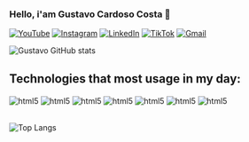 ### Hello, i'am Gustavo Cardoso Costa 👋

[![YouTube](https://img.shields.io/badge/YouTube-FF0000?style=for-the-badge&logo=youtube&logoColor=white)](https://www.youtube.com/channel/UCfLzbJsl5L-xPcy2-5iBrHg)
[![Instagram](https://img.shields.io/badge/Instagram-E4405F?style=for-the-badge&logo=instagram&logoColor=white)](https://www.instagram.com/gus.cardosocc/)
[![LinkedIn](https://img.shields.io/badge/LinkedIn-0077B5?style=for-the-badge&logo=linkedin&logoColor=white)](https://www.linkedin.com/in/gustavo-cardoso-c0sta/)
[![TikTok](https://img.shields.io/badge/TikTok-000000?style=for-the-badge&logo=tiktok&logoColor=white)](https://www.tiktok.com/@gustavoc_costa)
[![Gmail](https://img.shields.io/badge/Gmail-D14836?style=for-the-badge&logo=gmail&logoColor=white)](https://mail.google.com/mail/u/0/?tab=rm&ogbl#inbox)

![Gustavo GitHub stats](https://github-readme-stats.vercel.app/api?username=gustavcc&show_icons=true&theme=dark)

## Technologies that most usage in my day:

<div style='display: inline_block'>
    <img align='center' alt='html5' src='https://img.shields.io/badge/JavaScript-F7DF1E?style=for-the-badge&logo=javascript&logoColor=black' />
    <img align='center' alt='html5' src='https://img.shields.io/badge/HTML5-E34F26?style=for-the-badge&logo=html5&logoColor=white' />
    <img align='center' alt='html5' src='https://img.shields.io/badge/CSS3-1572B6?style=for-the-badge&logo=css3&logoColor=white' />
    <img align='center' alt='html5' src='https://img.shields.io/badge/Python-14354C?style=for-the-badge&logo=python&logoColor=white' />
    <img align='center' alt='html5' src='https://img.shields.io/badge/SQLite-07405E?style=for-the-badge&logo=sqlite&logoColor=white' />
    <img align='center' alt='html5' src='https://img.shields.io/badge/Django-092E20?style=for-the-badge&logo=django&logoColor=white' />
    <img align='center' alt='html5' src='https://img.shields.io/badge/MySQL-00000F?style=for-the-badge&logo=mysql&logoColor=white' />
</div><br/>

![Top Langs](https://github-readme-stats.vercel.app/api/top-langs/?username=gustavcc&layout=compact)
